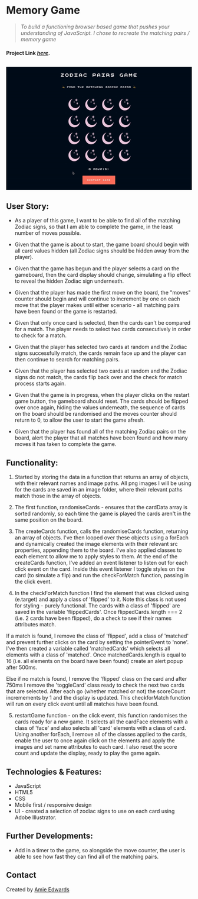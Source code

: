 # Memory Game

> _To build a functioning browser based game that pushes your understanding of JavaScript. I chose to recreate the matching pairs / memory game_ </br>

#### Project Link [_here_](https://amiehannah.github.io/memory-game/).

##

<p align="center">
  <img src="./images/gif-mem-game.gif" alt="Memory Game gif">
</p>


## User Story:

- As a player of this game, I want to be able to find all of the matching Zodiac signs, so that I am able to complete the game, in the least number of moves possible.

- Given that the game is about to start, the game board should begin with all card values hidden (all Zodiac signs should be hidden away from the player).
- Given that the game has begun and the player selects a card on the gameboard, then the card display should change, simulating a flip effect to reveal the hidden Zodiac sign underneath.
- Given that the player has made the first move on the board, the "moves" counter should begin and will continue to increment by one on each move that the player makes until either scenario - all matching pairs have been found or the game is restarted.
- Given that only once card is selected, then the cards can't be compared for a match. The player needs to select two cards consecutively in order to check for a match.
- Given that the player has selected two cards at random and the Zodiac signs successfully match, the cards remain face up and the player can then continue to search for matching pairs.
- Given that the player has selected two cards at random and the Zodiac signs do not match, the cards flip back over and the check for match process starts again.
- Given that the game is in progress, when the player clicks on the restart game button, the gameboard should reset. The cards should be flipped over once again, hiding the values underneath, the sequence of cards on the board should be randomised and the moves counter should return to 0, to allow the user to start the game afresh.
- Given that the player has found all of the matching Zodiac pairs on the board, alert the player that all matches have been found and how many moves it has taken to complete the game.

## Functionality:

1. Started by storing the data in a function that returns an array of objects, with their relevant names and image paths. All png images I will be using for the cards are saved in an image folder, where their relevant paths match those in the array of objects.

2. The first function, randomiseCards - ensures that the cardData array is sorted randomly, so each time the game is played the cards aren't in the same position on the board.

3. The createCards function, calls the randomiseCards function, returning an array of objects.
   I've then looped over these objects using a forEach and dynamically created the image elements with their relevant src properties, appending them to the board. I've also applied classes to each element to allow me to apply styles to them.
   At the end of the createCards function, I've added an event listener to listen out for each click event on the card. Inside this event listener I toggle styles on the card (to simulate a flip) and run the checkForMatch function, passing in the click event.

4. In the checkForMatch function I find the element that was clicked using (e.target) and apply a class of 'flipped' to it. Note this class is not used for styling - purely functional. The cards with a class of 'flipped' are saved in the variable 'flippedCards'. Once flippedCards.length === 2 (i.e. 2 cards have been flipped), do a check to see if their names attributes match.

If a match is found, I remove the class of 'flipped', add a class of 'matched' and prevent further clicks on the card by setting the pointerEvent to 'none'.
I've then created a variable called 'matchedCards' which selects all elements with a class of 'matched'. Once matchedCards.length is equal to 16 (i.e. all elements on the board have been found) create an alert popup after 500ms.

Else if no match is found, I remove the 'flipped' class on the card and after 750ms I remove the 'toggleCard' class ready to check the next two cards that are selected.
After each go (whether matched or not) the scoreCount incremements by 1 and the display is updated.
This checkforMatch function will run on every click event until all matches have been found.

5. restartGame function - on the click event, this function randomises the cards ready for a new game. It selects all the cardFace elements with a class of 'face' and also selects all 'card' elements with a class of card.
   Using another forEach, I remove all of the classes applied to the cards, enable the user to once again click on the elements and apply the images and set name attributes to each card.
   I also reset the score count and update the display, ready to play the game again.

## Technologies & Features:

- JavaScript
- HTML5
- CSS
- Mobile first / responsive design
- UI - created a selection of zodiac signs to use on each card using Adobe Illustrator.

## Further Developments:

- Add in a timer to the game, so alongside the move counter, the user is able to see how fast they can find all of the matching pairs.

## Contact

Created by [Amie Edwards](mailto:amie.edwards17@gmail.com)
